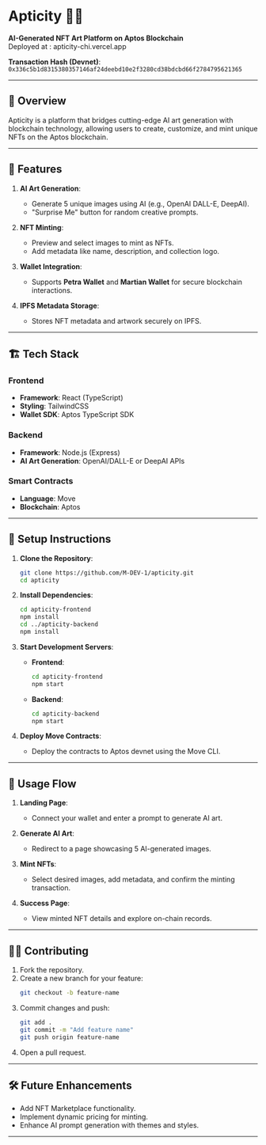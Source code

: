 # Apticity 🎨✨  
**AI-Generated NFT Art Platform on Aptos Blockchain**  
Deployed at : apticity-chi.vercel.app

**Transaction Hash (Devnet)**: `0x336c5b1d8315380357146af24deebd10e2f3280cd38bdcbd66f2784795621365`  

---

## 🌟 **Overview**  
Apticity is a platform that bridges cutting-edge AI art generation with blockchain technology, allowing users to create, customize, and mint unique NFTs on the Aptos blockchain.  

---

## 🚀 **Features**  
1. **AI Art Generation**:  
   - Generate 5 unique images using AI (e.g., OpenAI DALL-E, DeepAI).  
   - "Surprise Me" button for random creative prompts.  

2. **NFT Minting**:  
   - Preview and select images to mint as NFTs.  
   - Add metadata like name, description, and collection logo.  

3. **Wallet Integration**:  
   - Supports **Petra Wallet** and **Martian Wallet** for secure blockchain interactions.  

4. **IPFS Metadata Storage**:  
   - Stores NFT metadata and artwork securely on IPFS.  

---

## 🏗️ **Tech Stack**  

### **Frontend**  
- **Framework**: React (TypeScript)  
- **Styling**: TailwindCSS  
- **Wallet SDK**: Aptos TypeScript SDK  

### **Backend**  
- **Framework**: Node.js (Express)  
- **AI Art Generation**: OpenAI/DALL-E or DeepAI APIs

### **Smart Contracts**  
- **Language**: Move  
- **Blockchain**: Aptos  

---

## 🔧 **Setup Instructions**  

1. **Clone the Repository**:  
   ```bash  
   git clone https://github.com/M-DEV-1/apticity.git  
   cd apticity  
   ```  

2. **Install Dependencies**:  
   ```bash  
   cd apticity-frontend  
   npm install  
   cd ../apticity-backend  
   npm install  
   ```  

3. **Start Development Servers**:  
   - **Frontend**:  
     ```bash  
     cd apticity-frontend  
     npm start  
     ```  
   - **Backend**:  
     ```bash  
     cd apticity-backend  
     npm start  
     ```  

4. **Deploy Move Contracts**:  
   - Deploy the contracts to Aptos devnet using the Move CLI.  

---

## 📜 **Usage Flow**  

1. **Landing Page**:  
   - Connect your wallet and enter a prompt to generate AI art.  

2. **Generate AI Art**:  
   - Redirect to a page showcasing 5 AI-generated images.  

3. **Mint NFTs**:  
   - Select desired images, add metadata, and confirm the minting transaction.  

4. **Success Page**:  
   - View minted NFT details and explore on-chain records.  

---

## 🧑‍💻 **Contributing**  
1. Fork the repository.  
2. Create a new branch for your feature:  
   ```bash  
   git checkout -b feature-name  
   ```  
3. Commit changes and push:  
   ```bash  
   git add .  
   git commit -m "Add feature name"  
   git push origin feature-name  
   ```  
4. Open a pull request.  

---

## 🛠️ **Future Enhancements**  
- Add NFT Marketplace functionality.  
- Implement dynamic pricing for minting.  
- Enhance AI prompt generation with themes and styles.  

---
